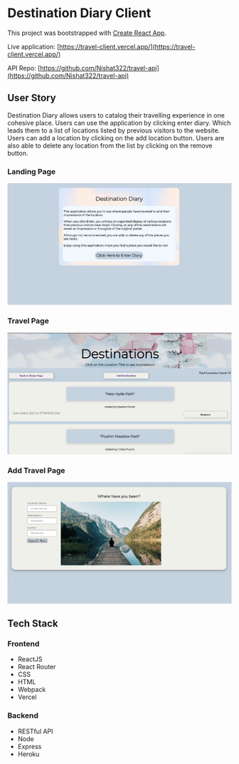 # Destination Diary Client

This project was bootstrapped with [Create React App](https://github.com/facebook/create-react-app).

Live application: [https://travel-client.vercel.app/](https://travel-client.vercel.app/)

API Repo: [https://github.com/Nishat322/travel-api](https://github.com/Nishat322/travel-api)


## User Story
Destination Diary allows users to catalog their travelling experience in one cohesive place. Users can use the application by clicking enter diary. Which leads them to a list of locations listed by previous visitors to the website. Users can add a location by clicking on the add location button. Users are also able to delete any location from the list by clicking on the remove button. 


### Landing Page
![LandingPage](images/LandingPage.jpg)

### Travel Page
![Travel Page](images/TravelList.jpg)

### Add Travel Page
![Add Travel Page](images/AddTravel.jpg)

## Tech Stack

### Frontend
- ReactJS
- React Router
- CSS
- HTML
- Webpack
- Vercel

### Backend
- RESTful API
- Node
- Express
- Heroku

